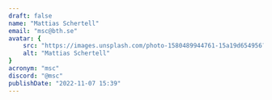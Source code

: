 ```yaml
---
draft: false
name: "Mattias Schertell"
email: "msc@bth.se"
avatar: {
    src: "https://images.unsplash.com/photo-1580489944761-15a19d654956?&fit=crop&w=280",
    alt: "Mattias Schertell"
}
acronym: "msc"
discord: "@msc"
publishDate: "2022-11-07 15:39"
---
```

